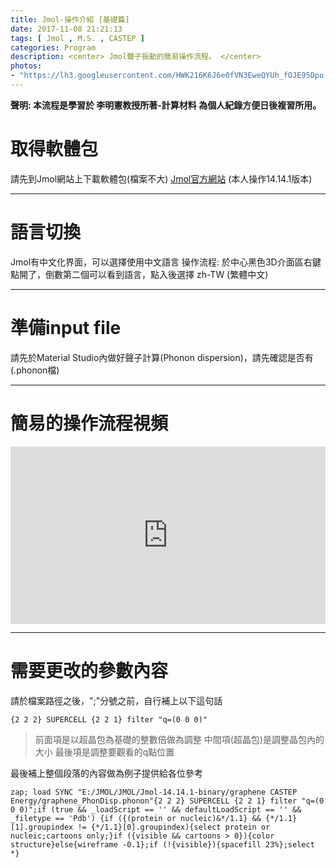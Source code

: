 ```yaml
---
title: Jmol-操作介紹 [基礎篇]
date: 2017-11-08 21:21:13
tags: [ Jmol , M.S. , CASTEP ]
categories: Program
description: <center> Jmol聲子振動的簡易操作流程。 </center>
photos:
- "https://lh3.googleusercontent.com/HWK216K6J6e0fVN3EweQYUh_fOJE95Dpu-E1M3M6OHN5OAJlZNby-HkuizJXWBpu2CEiNlxzAO6yhyN_W7a_WufjUSO8Ab44PqoUnuMWK7rNhPuObv9__ilYF76byhtIV53a-GIMpV2Y3VMRAT61rWtlcFMlbPGChWHT-BoQEPWQ8SUUT_lJ-SmokOvUi8MqwKy1_eephoJjK5zrvGbowuIBZzA5_ePs8JckzuO4cwBl6CF0Tl_NnVVjtG1MRNBbn9fMy2yp4BC9rBYJyMPin6x-J1PKrCjGkP22G3pFzzGIfgIHpkAcnlforlFXQeeKLE6nOiYZf4TpfHhz7SqD7zhA09oR5gIiL-cPGudjwVTyGC9W0D2CidpC71dAU5j03kLXfGG0Elf8M98Atje4kp7JQTcyJKmvzZpFXYSCZeX94X3os5x026wtWXI78zIsdCCCJHhq12cFYOOECad0Lv8LBvmkrv5hCRloypsFpIrhpMLiqOICeqDkBXhL64DRaVhMsto8399dXTjUahvkKxowEC1aEcmOJJLfeYfhtygSRyVMlKwpVkmXqTzbmoWv3YJ3LDBpNQmFehIgCdRUEFxbAMsTly11maCbp9441ApQUW0iBXJDYcZaHRi9OmoHveYTtK2Z0bGpYCXruMNXCCHE-UB4h38vKXVXR75xTpv1DTwfXSYdWH_HNZeUAQgA0Uy-iAhelnNI812aIRTRUM2ObQ=w2160-h1216-no"
---
```

**聲明: 本流程是學習於 李明憲教授所著-計算材料 為個人紀錄方便日後複習所用。**

# 取得軟體包
請先到Jmol網站上下載軟體包(檔案不大)
[Jmol官方網站](http://jmol.sourceforge.net/)
(本人操作14.14.1版本)

---
# 語言切換
Jmol有中文化界面，可以選擇使用中文語言
操作流程:
於中心黑色3D介面區右鍵點開了，倒數第二個可以看到語言，點入後選擇 zh-TW (繁體中文)

---
# 準備input file
請先於Material Studio內做好聲子計算(Phonon dispersion)，請先確認是否有(.phonon檔)

---
# 簡易的操作流程視頻
<div style="position:relative;height:0;padding-bottom:56.25%"><iframe src="https://www.youtube.com/embed/6blbtIsCeXM?ecver=2" width="640" height="360" frameborder="0" gesture="media" style="position:absolute;width:100%;height:100%;left:0" allowfullscreen></iframe></div>

---
# 需要更改的參數內容
請於檔案路徑之後，";"分號之前，自行補上以下這句話
```
{2 2 2} SUPERCELL {2 2 1} filter "q=(0 0 0)"
```
>前面項是以超晶包為基礎的整數倍做為調整
中間項(超晶包)是調整晶包內的大小
最後項是調整要觀看的q點位置

最後補上整個段落的內容做為例子提供給各位參考
```
zap; load SYNC "E:/JMOL/JMOL/Jmol-14.14.1-binary/graphene CASTEP Energy/graphene_PhonDisp.phonon"{2 2 2} SUPERCELL {2 2 1} filter "q=(0 0 0)";if (true && _loadScript == '' && defaultLoadScript == '' && _filetype == 'Pdb') {if ({(protein or nucleic)&*/1.1} && {*/1.1}[1].groupindex != {*/1.1}[0].groupindex){select protein or nucleic;cartoons only;}if ({visible && cartoons > 0}){color structure}else{wireframe -0.1};if (!{visible}){spacefill 23%};select *}
```
